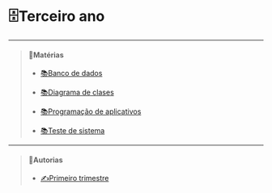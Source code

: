 # __🗄️Terceiro ano__

_________________         
> #### 📁Matérias
> - [📚Banco de dados](https://github.com/cemeterydriiver/portfolioDS/blob/main/3Ano/bancoDeDados/bancoDados.md)
>
> - [📚Diagrama de clases](https://github.com/cemeterydriiver/portfolioDS/tree/main/3Ano/diagramaClasses)
>
> - [📚Programação de aplicativos](https://github.com/cemeterydriiver/portfolioDS/tree/main/3Ano/progDeApp)
>
> - [📚Teste de sistema](https://github.com/cemeterydriiver/portfolioDS/tree/main/3Ano/testeDeSistema)
_________________         
> #### 📁Autorias
> - [✍️Primeiro trimestre](https://github.com/cemeterydriiver/portfolioDS/tree/main/3Ano/autorias/1Trimestre)
